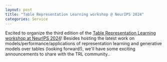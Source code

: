 ```yaml
---
layout: post
title: "Table Representation Learning workshop @ NeurIPS 2024"
categories: Service
---
```


Excited to organize the third edition of the <a href="https://table-representation-learning.github.io/" target="blank">Table Representation Learning workshop at NeurIPS 2024</a>! Besides hosting the latest work on models/performance/applications of representation learning and generative models over tables (looking forward!), we'll have some exciting announcements to share with the TRL community..